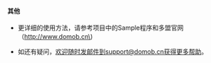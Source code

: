 #### 其他

* 更详细的使用方法，请参考项目中的Sample程序和多盟官网（http://www.domob.cn\)

* 如还有疑问，欢迎随时发邮件到support@domob.cn获得更多帮助。



